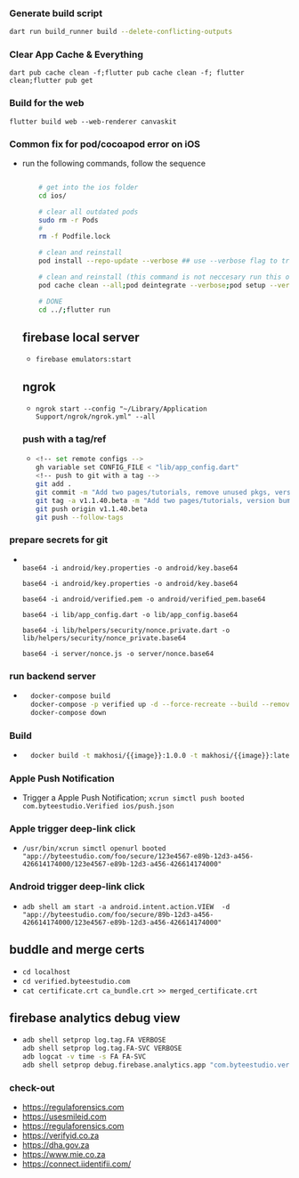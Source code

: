 ### Generate build script

```bash
dart run build_runner build --delete-conflicting-outputs
```

### Clear App Cache & Everything

```
dart pub cache clean -f;flutter pub cache clean -f; flutter clean;flutter pub get
```

### Build for the web

```
flutter build web --web-renderer canvaskit
```

### Common fix for pod/cocoapod error on iOS

- run the following commands, follow the sequence

  ```bash

      # get into the ios folder
      cd ios/

      # clear all outdated pods
      sudo rm -r Pods
      #
      rm -f Podfile.lock

      # clean and reinstall
      pod install --repo-update --verbose ## use --verbose flag to track the changes, bacause this install can take up to 15mins since 'MobileVLCKit' is very big.

      # clean and reinstall (this command is not neccesary run this only if the one above failed/didn't work)
      pod cache clean --all;pod deintegrate --verbose;pod setup --verbose;pod install --verbose

      # DONE
      cd ../;flutter run
  ```

  ## firebase local server

  - `firebase emulators:start`

  ## ngrok

  - `ngrok start --config "~/Library/Application Support/ngrok/ngrok.yml" --all`

  ### push with a tag/ref

  - ```bash
    <!-- set remote configs -->
    gh variable set CONFIG_FILE < "lib/app_config.dart"
    <!-- push to git with a tag -->
    git add .
    git commit -m "Add two pages/tutorials, remove unused pkgs, version bump: v1.1.40.beta"
    git tag -a v1.1.40.beta -m "Add two pages/tutorials, version bump: v1.1.40.beta"
    git push origin v1.1.40.beta
    git push --follow-tags

    ```

### prepare secrets for git

- ```

  base64 -i android/key.properties -o android/key.base64

  base64 -i android/key.properties -o android/key.base64

  base64 -i android/verified.pem -o android/verified_pem.base64

  base64 -i lib/app_config.dart -o lib/app_config.base64

  base64 -i lib/helpers/security/nonce.private.dart -o lib/helpers/security/nonce_private.base64

  base64 -i server/nonce.js -o server/nonce.base64

  ```

### run backend server

- ```bash
    docker-compose build
    docker-compose -p verified up -d --force-recreate --build --remove-orphans --timestamps
    docker-compose down

  ```

### Build

- ```bash
    docker build -t makhosi/{{image}}:1.0.0 -t makhosi/{{image}}:latest . --platform="linux/amd64"
  ```

### Apple Push Notification

- Trigger a Apple Push Notification; `xcrun simctl push booted com.byteestudio.Verified ios/push.json`

### Apple trigger deep-link click

- `/usr/bin/xcrun simctl openurl booted "app://byteestudio.com/foo/secure/123e4567-e89b-12d3-a456-426614174000/123e4567-e89b-12d3-a456-426614174000"`

### Android trigger deep-link click

- `adb shell am start -a android.intent.action.VIEW  -d "app://byteestudio.com/foo/secure/89b-12d3-a456-426614174000/123e4567-e89b-12d3-a456-426614174000" `

## buddle and merge certs
- `cd localhost`
- `cd verified.byteestudio.com`
- `cat certificate.crt ca_bundle.crt >> merged_certificate.crt`

## firebase analytics debug view

- ```bash
  adb shell setprop log.tag.FA VERBOSE
  adb shell setprop log.tag.FA-SVC VERBOSE
  adb logcat -v time -s FA FA-SVC
  adb shell setprop debug.firebase.analytics.app "com.byteestudio.verified"
  ```

### check-out
- https://regulaforensics.com
- https://usesmileid.com
- https://regulaforensics.com
- https://verifyid.co.za
- https://dha.gov.za
- https://www.mie.co.za
- https://connect.iidentifii.com/